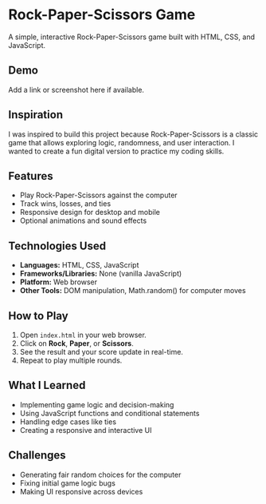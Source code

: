 # Rock-Paper-Scissors Game

A simple, interactive Rock-Paper-Scissors game built with HTML, CSS, and JavaScript.

## Demo
Add a link or screenshot here if available.

## Inspiration
I was inspired to build this project because Rock-Paper-Scissors is a classic game that allows exploring logic, randomness, and user interaction. I wanted to create a fun digital version to practice my coding skills.

## Features
- Play Rock-Paper-Scissors against the computer
- Track wins, losses, and ties
- Responsive design for desktop and mobile
- Optional animations and sound effects

## Technologies Used
- **Languages:** HTML, CSS, JavaScript  
- **Frameworks/Libraries:** None (vanilla JavaScript)  
- **Platform:** Web browser  
- **Other Tools:** DOM manipulation, Math.random() for computer moves

## How to Play
1. Open `index.html` in your web browser.
2. Click on **Rock**, **Paper**, or **Scissors**.
3. See the result and your score update in real-time.
4. Repeat to play multiple rounds.

## What I Learned
- Implementing game logic and decision-making  
- Using JavaScript functions and conditional statements  
- Handling edge cases like ties  
- Creating a responsive and interactive UI

## Challenges
- Generating fair random choices for the computer  
- Fixing initial game logic bugs  
- Making UI responsive across devices

